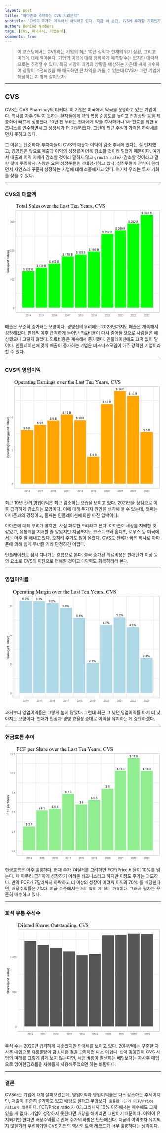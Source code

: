 ```yaml
---
layout: post
title: "아마존과 경쟁하는 CVS 기업분석"
subtitle: "CVS의 주가가 계속해서 하락하고 있다. 지금 이 순간, CVS에 투자할 기회인가?"
author: Behind Numbers
tags: [CVS, 미국주식, 기업분석]
comments: true
---
```


>이 포스팅에서는 CVS라는 기업의 최근 10년 실적과 현재의 위기 상황, 그리고 미래에 대해 알아본다. 기업의 미래에 대해 정확하게 예측할 수는 없지만 대략적으로는 추정할 수 있다. 특히 시장이 최악의 상황을 예상하는 가운데 싸게 매수하여 상황이 호전되었을 때 매도하면 큰 차익을 거둘 수 있는데 CVS가 그런 기업에 해당하는 지 함께 살펴보자.


* * *

## CVS

CVS는 CVS Pharmacy의 티커다. 이 기업은 미국에서 약국을 운영하고 있는 기업이다. 의사를 자주 만나지 못하는 환자들에게 약의 복용 순응도를 높이고 건강상담 등을 제공하며 빠르게 성장했다. 10년 전 부터는 환자에게 약을 주사하거나 1차 진료를 위한 비즈니스를 인수하면서 그 성장세가 더 가팔라졌다. 그런데 최근 주식의 가격은 하락세를 면치 못하고 있다.

그 이유는 단순하다. 투자자들이 CVS의 매출과 이익이 감소 추세에 있다는 걸 인지했고, 경영진은 앞으로 매출과 이익의 성장률이 더욱 감소할 것이라 말했기 때문이다. 여기서 매출과 이익 자체가 감소할 것이라 말하지 않고 ``growth rate``가 감소할 것이라고 말한 것에 주목하자. 시장은 요즘 성장주들을 과대평가하고 있다. 성장주들에 관심이 쏠리면서 자연스레 꾸준히 성장하는 기업에 대해 소홀해지고 있다. 여기서 우리는 투자 기회를 찾을 수 있다.

* * *

### CVS의 매출액

<img src="../images/2023-08-12-아마존과-경쟁하는-CVS-기업분석unnamed-chunk-2-1.png" style="display: block; margin: auto;" />

매출은 꾸준히 증가하는 모양이다. 경영진의 우려에도 2023년까지도 매출은 계속해서 성장해왔다. 판데믹 이후 급격하게 늘어난 의료비용이 다시 줄어들 것으로 사람들은 예상했으나 그렇지 않았다. 의료비용은 계속해서 증가했다. 인플레이션에도 끄떡 없이 말이다. 인플레이션에 맞춰 매출이 증가하는 기업은 비즈니스모델이 아주 강력한 기업이라 할 수 있다.


* * *


### CVS의 영업이익
<img src="../images/2023-08-12-아마존과-경쟁하는-CVS-기업분석unnamed-chunk-3-1.png" style="display: block; margin: auto;" />

최근 10년 간의 영업이익은 최근 감소하는 모습을 보이고 있다. 2021년을 정점으로 이후 급격하게 감소되는 모양이다. 이에 대해 두가지 원인을 생각해 볼 수 있는데, 첫째는 아마존과의 경쟁이고, 둘째는 인플레이션에 의한 마진 압박이다.

아마존에 대해 우려가 많지만, 사실 과도한 우려라고 본다. 아마존이 세상을 지배할 것 같았고, 유통계를 지배할 줄 알았지만 지금까지도 코스트코와 홈디포, 로우스 등 미국에서는 아주 잘 해내고 있다. 오히려 주가도 많이 올랐다. CVS도 잔뼈가 굵은 회사로 아마존에 의해 쉽게 무너질 거라 단정하긴 어렵다.

인플레이션도 잠시 지나가는 흐름으로 본다. 결국 증가된 의료비용은 판매단가 이상 등의 요소로 CVS의 마진으로 더해질 것이고 이익력도 회복하리라 본다.


* * *

### 영업이익률
<img src="../images/2023-08-12-아마존과-경쟁하는-CVS-기업분석unnamed-chunk-4-1.png" style="display: block; margin: auto;" />

과거부터 영업이익률은 그렇게 높지 않았다. 그런데 최근 그 낮던 영업이익률 마저 더 낮아지는 모양이다. 판매가 인상과 경영 효율성 증대로 이익을 유지하는 게 중요하겠다.


* * *

### 현금흐름 추이
<img src="../images/2023-08-12-아마존과-경쟁하는-CVS-기업분석unnamed-chunk-5-1.png" style="display: block; margin: auto;" />

현금흐름은 아주 훌륭하다. 현재 주가 74달러를 고려하면 FCF/Price 비율이 10%를 넘는다. 제 아무리 급격하게 성장하기 어려운 비즈니스라고 하지만 이정도 주가는 과도하다. 만약 FCF가 7달러까지 하락하고 더 이상의 성장이 어려워 이익의 70% 를 배당한다면, 배당수익률은 7%다. 지금 수준에서는 ``거의 잃을 게 없는 가격``이다. 그래서 필자는 꾸준히 매수하고 있다.

* * *

### 희석 유통 주식수
<img src="../images/2023-08-12-아마존과-경쟁하는-CVS-기업분석unnamed-chunk-6-1.png" style="display: block; margin: auto;" />

주식 수는 2020년 급격하게 치솟았지만 안정세를 보이고 있다. 2014년에는 꾸준한 자사주 매입으로 유통물량이 감소해온 점을 고려하면 다소 아쉽다. 만약 경영진이 CVS 사업의 미래를 그렇게 밝게 보지 않는다면, 세금 비용이 발생하는 배당보다는 자사주 매입으로 잉여현금흐름을 지혜롭게 사용해주었으면 하는 바람이다.

* * *

### 결론

CVS라는 기업에 대해 살펴보았는데, 영업이익과 영업이익률은 다소 감소하는 추세이지만, 매출이 꾸준히 증가하고 있고 배당도 잘하고 무엇보다, ``훌륭한 FCF와 FCF/Price ratio가 일품``이다. FCF/Price ratio 가 0.1, 그러니까 10% 이하에서는 매수해도 크게 잃을 게 없다. 기업이 성장하지 못한다면 배당을 해버리면 그만이기 때문이다. 이익이 유지되기만 한다면 배당수익률로 인해 주가의 하방은 탄탄해진다. 지금의 이익조차 유지되지 않을거라 우려하기엔 CVS 기업의 역사와 트랙 레코드가 너무 훌륭하다는 생각이다.


